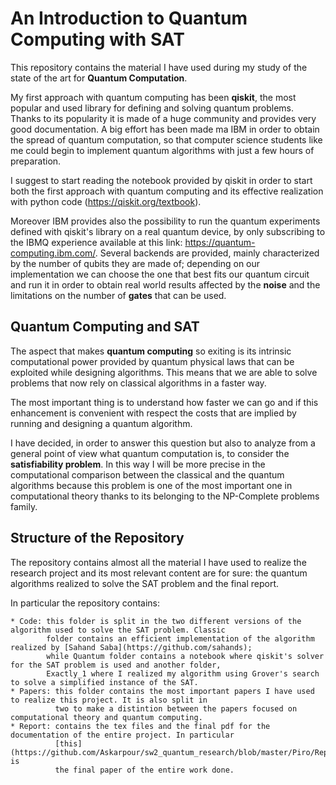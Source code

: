 # An Introduction to Quantum Computing with SAT

This repository contains the material I have used during my study of the state of the art for __Quantum Computation__.

My first approach with quantum computing has been __qiskit__, the most popular and used library for defining and solving
quantum problems. Thanks to its popularity it is made of a huge community and provides very good documentation. A big
effort has been made ma IBM in order to obtain the spread of quantum computation, so that computer science students like 
me could begin to implement quantum algorithms with just a few hours of preparation.

I suggest to start reading the notebook provided by qiskit in order to start both the first approach with quantum
computing and its effective realization with python code (https://qiskit.org/textbook).

Moreover IBM provides also the possibility to run the quantum experiments defined with qiskit's library on a real
quantum device, by only subscribing to the IBMQ experience available at this link: https://quantum-computing.ibm.com/.
Several backends are provided, mainly characterized by the number of qubits they are made of; depending on our 
implementation we can choose the one that best fits our quantum circuit and run it in order to obtain real world results
affected by the __noise__ and the limitations on the number of __gates__ that can be used.

## Quantum Computing and SAT
The aspect that makes __quantum computing__ so exiting is its intrinsic computational power provided by quantum physical
laws that can be exploited while designing algorithms. This means that we are able to solve problems that now rely on
classical algorithms in a faster way.

The most important thing is to understand how faster we can go and if this enhancement is convenient with respect the
costs that are implied by running and designing a quantum algorithm.

I have decided, in order to answer this question but also to analyze from a general point of view what quantum
computation is, to consider the __satisfiability problem__. In this way I will be more precise in the computational
comparison between the classical and the quantum algorithms because this problem is one of the most important one in
computational theory thanks to its belonging to the NP-Complete problems family.

## Structure of the Repository
The repository contains almost all the material I have used to realize the research project and its most relevant
content are for sure: the quantum algorithms realized to solve the SAT problem and the final report.

In particular the repository contains:
    
    * Code: this folder is split in the two different versions of the algorithm used to solve the SAT problem. Classic
            folder contains an efficient implementation of the algorithm realized by [Sahand Saba](https://github.com/sahands);
            while Quantum folder contains a notebook where qiskit's solver for the SAT problem is used and another folder,
            Exactly_1 where I realized my algorithm using Grover's search to solve a simplified instance of the SAT.
    * Papers: this folder contains the most important papers I have used to realize this project. It is also split in 
              two to make a distintion between the papers focused on computational theory and quantum computing.
    * Report: contains the tex files and the final pdf for the documentation of the entire project. In particular
              [this](https://github.com/Askarpour/sw2_quantum_research/blob/master/Piro/Report/Paper/QuantumSAT.pdf) is
              the final paper of the entire work done.
    